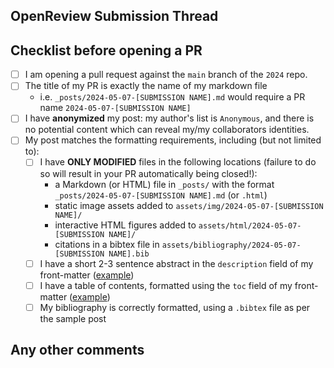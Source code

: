 <!-- Please make sure you are opening a pull request against the `main` branch of the 2024 repo -->
<!-- Ensure that your title is the raw filename of your blog post markdown/html file -->

## OpenReview Submission Thread

<!-- link to your OpenReview submission -->

## Checklist before opening a PR

- [ ] I am opening a pull request against the `main` branch of the `2024` repo.
- [ ] The title of my PR is exactly the name of my markdown file
    - i.e. `_posts/2024-05-07-[SUBMISSION NAME].md` would require a PR name `2024-05-07-[SUBMISSION NAME]` 
- [ ] I have **anonymized** my post: my author's list is `Anonymous`, and there is no potential
    content which can reveal my/my collaborators identities.
- [ ] My post matches the formatting requirements, including (but not limited to):
    - [ ] I have **ONLY MODIFIED** files in the following locations (failure to do so will result in 
        your PR automatically being closed!):
        - a Markdown (or HTML) file in `_posts/` with the format `_posts/2024-05-07-[SUBMISSION NAME].md` (or `.html`)
        - static image assets added to `assets/img/2024-05-07-[SUBMISSION NAME]/`
        - interactive HTML figures added  to `assets/html/2024-05-07-[SUBMISSION NAME]/`
        - citations in a bibtex file in `assets/bibliography/2024-05-07-[SUBMISSION NAME].bib`
    - [ ] I have a short 2-3 sentence abstract in the `description` field of my front-matter ([example](https://github.com/iclr-blogposts/2024/blob/295ab5b4c31f2c7d421a4caf41e5481cbb4ad42c/_posts/2024-05-07-distill-example.md?plain=1#L4-L6))
    - [ ] I have a table of contents, formatted using the `toc` field of my front-matter ([example](https://github.com/iclr-blogposts/2024/blob/295ab5b4c31f2c7d421a4caf41e5481cbb4ad42c/_posts/2024-05-07-distill-example.md?plain=1#L36-L47))
    - [ ] My bibliography is correctly formatted, using a `.bibtex` file as per the sample post

## Any other comments
